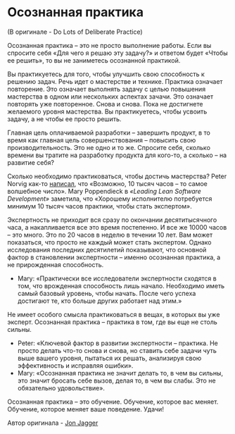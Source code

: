 # Осознанная практика
(В оригинале - Do Lots of Deliberate Practice)

Осознанная практика – это не просто выполнение работы. Если вы спросите себя «Для чего я решаю эту задачу?» и ответом будет «Чтобы ее решить», то вы не заниметесь осознанной практикой.

Вы практикуетесь для того, чтобы улучшить свою способность к решению задач. Речь идет о мастерстве и технике. Практика означает повторение. Это означает выполнять задачу с целью повышения мастерства в одном или нескольких аспектах зачачи. Это означает повторять уже повторенное. Снова и снова. Пока не достигнете желаемого уровня мастерства. Вы практикуетесь, чтобы усвоить задачу, а не чтобы ее просто решить.

Главная цель оплачиваемой разработки – завершить продукт, в то время как главная цель совершенствования – повысить свою производительность. Это не одно и то же. Спросите себя, сколько времени вы тратите на разработку продукта для кого-то, а сколько – на развитие себя?

Сколько необходимо практиковаться, чтобы достичь мастерства?
Peter Norvig как-то [написал](http://norvig.com/21-days.html), что «Возможно, 10 тысяч часов – то самое волшебное число».
Mary Poppendieck в *«Leading Lean Software Development»* заметила, что «Хорошему исполнителю потребуется минимум 10 тысяч часов практики, чтобы стать экспертом».

Экспертность не приходит вся сразу по окончании десятитысячного часа, а накапливается все это время постепенно. И все же 10000 часов – это много. Это по 20 часов в неделю в течении 10 лет. Вам может показаться, что просто не каждый может стать экспертом. Однако исследования последних десятилетий показывают, что основной фактор в становлении экспертности – именно осознанная практика, а не прирожденная способность.
- Mary: «Практически все исследователи экспертности сходятся в том, что врожденная способность лишь начало. Необходимо иметь самый базовый уровень, чтобы начать. После чего успеха достигают те, кто больше других работает над этим.»

Не имеет особого смысла практиковаться в вещах, в которых вы уже эксперт. Осознанная практика – практика в том, где вы еще не столь сильны.

- Peter: «Ключевой фактор в развитии экспертности – практика. Не просто делать что-то снова и снова, но ставить себе задачи чуть выше вашего уровня, пытаться их решать, анализируя свою эффективность и исправляя ошибки».
- Mary: «Осознанная практика не значит делать то, в чем вы сильны, это значит бросать себе вызов, делая то, в чем вы слабы. Это не обязательно удовольствие».

Осознанная практика – это обучение. Обучение, которое вас меняет. Обучение, которое меняет ваше поведение. Удачи!

Автор оригинала - [Jon Jagger](http://programmer.97things.oreilly.com/wiki/index.php/Jon_Jagger)
